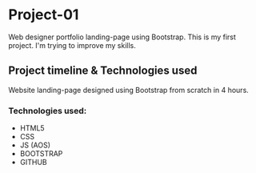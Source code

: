 # Project-01

Web designer portfolio landing-page using Bootstrap.
This is my first project. I'm trying to improve my skills.

## Project timeline & Technologies used

Website landing-page designed using Bootstrap from scratch in 4 hours.


### Technologies used:

* HTML5
* CSS
* JS (AOS)
* BOOTSTRAP
* GITHUB
